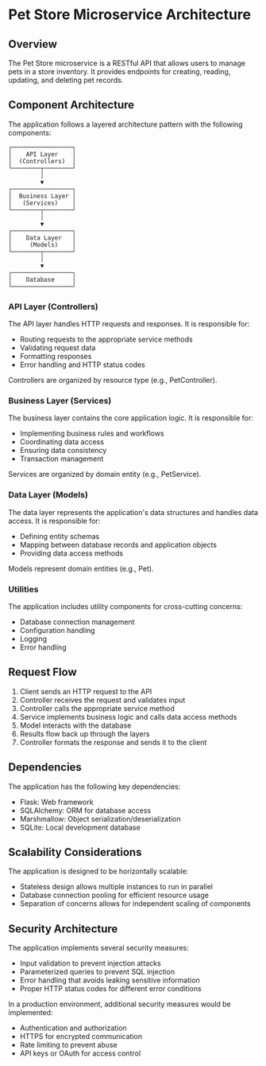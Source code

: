 # Pet Store Microservice Architecture

## Overview

The Pet Store microservice is a RESTful API that allows users to manage pets in a store inventory. It provides endpoints for creating, reading, updating, and deleting pet records.

## Component Architecture

The application follows a layered architecture pattern with the following components:

```
┌─────────────────┐
│    API Layer    │
│  (Controllers)  │
└────────┬────────┘
         │
         ▼
┌─────────────────┐
│  Business Layer │
│   (Services)    │
└────────┬────────┘
         │
         ▼
┌─────────────────┐
│    Data Layer   │
│     (Models)    │
└────────┬────────┘
         │
         ▼
┌─────────────────┐
│    Database     │
└─────────────────┘
```

### API Layer (Controllers)

The API layer handles HTTP requests and responses. It is responsible for:
- Routing requests to the appropriate service methods
- Validating request data
- Formatting responses
- Error handling and HTTP status codes

Controllers are organized by resource type (e.g., PetController).

### Business Layer (Services)

The business layer contains the core application logic. It is responsible for:
- Implementing business rules and workflows
- Coordinating data access
- Ensuring data consistency
- Transaction management

Services are organized by domain entity (e.g., PetService).

### Data Layer (Models)

The data layer represents the application's data structures and handles data access. It is responsible for:
- Defining entity schemas
- Mapping between database records and application objects
- Providing data access methods

Models represent domain entities (e.g., Pet).

### Utilities

The application includes utility components for cross-cutting concerns:
- Database connection management
- Configuration handling
- Logging
- Error handling

## Request Flow

1. Client sends an HTTP request to the API
2. Controller receives the request and validates input
3. Controller calls the appropriate service method
4. Service implements business logic and calls data access methods
5. Model interacts with the database
6. Results flow back up through the layers
7. Controller formats the response and sends it to the client

## Dependencies

The application has the following key dependencies:
- Flask: Web framework
- SQLAlchemy: ORM for database access
- Marshmallow: Object serialization/deserialization
- SQLite: Local development database

## Scalability Considerations

The application is designed to be horizontally scalable:
- Stateless design allows multiple instances to run in parallel
- Database connection pooling for efficient resource usage
- Separation of concerns allows for independent scaling of components

## Security Architecture

The application implements several security measures:
- Input validation to prevent injection attacks
- Parameterized queries to prevent SQL injection
- Error handling that avoids leaking sensitive information
- Proper HTTP status codes for different error conditions

In a production environment, additional security measures would be implemented:
- Authentication and authorization
- HTTPS for encrypted communication
- Rate limiting to prevent abuse
- API keys or OAuth for access control
